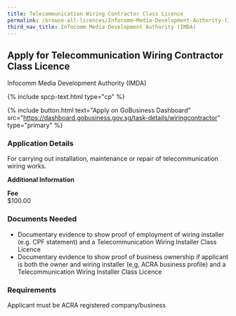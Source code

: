 ```yaml
---
title: Telecommunication Wiring Contractor Class Licence
permalink: /browse-all-licences/Infocomm-Media-Development-Authority-(IMDA)/Telecommunication-Wiring-Contractor-Class-Licence
third_nav_title: Infocomm Media Development Authority (IMDA)
---
```


## Apply for Telecommunication Wiring Contractor Class Licence

Infocomm Media Development Authority (IMDA)

{% include spcp-text.html type="cp" %}

{% include button.html text="Apply on GoBusiness Dashboard" src="https://dashboard.gobusiness.gov.sg/task-details/wiringcontractor" type="primary" %}

<H3>Application Details</H3>

<p>For carrying out installation, maintenance or repair of telecommunication wiring works.</p>

<strong>Additional Information</strong>

<p><strong>Fee</strong><br/>$100.00</p>

<H3>Documents Needed</H3>

<ul>
<li>Documentary evidence to show proof of employment of wiring installer (e.g. CPF statement) and a Telecommunication Wiring Installer Class Licence</li>
<li>Documentary evidence to show proof of business ownership if applicant is both the owner and wiring installer (e,g, ACRA business profile) and a Telecommunication Wiring Installer Class Licence</li>
</ul>

<H3>Requirements</H3>

Applicant must be ACRA registered company/business

